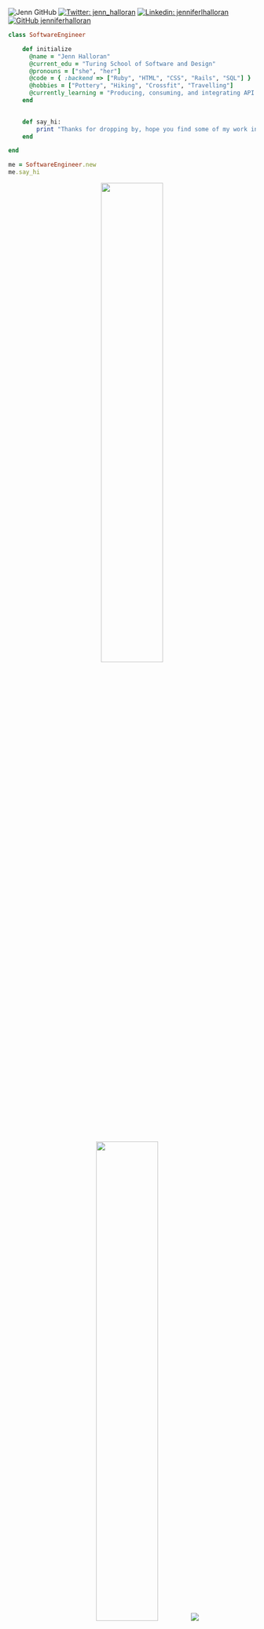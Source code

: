 ![Jenn GitHub](https://user-images.githubusercontent.com/48455658/173975844-025b5376-a6c8-42ce-9a8b-c79a9e744f83.png)
[![Twitter: jenn_halloran](https://img.shields.io/twitter/follow/jenn_halloran?style=social)](https://twitter.com/jenn_halloran)
[![Linkedin: jenniferlhalloran](https://img.shields.io/badge/-jenniferlhalloran-blue?style=flat-square&logo=Linkedin&logoColor=white&link=https://www.linkedin.com/in/jenniferlhalloran/)](https://www.linkedin.com/in/jenniferlhalloran/)
[![GitHub jenniferhalloran](https://img.shields.io/github/followers/jenniferhalloran?label=follow&style=social)](https://github.com/jenniferhalloran)
```ruby
class SoftwareEngineer

    def initialize
      @name = "Jenn Halloran"
      @current_edu = "Turing School of Software and Design"
      @pronouns = ["she", "her"]
      @code = { :backend => ["Ruby", "HTML", "CSS", "Rails", "SQL"] }
      @hobbies = ["Pottery", "Hiking", "Crossfit", "Travelling"]  
      @currently_learning = "Producing, consuming, and integrating API's"
    end 
    

    def say_hi:
        print "Thanks for dropping by, hope you find some of my work interesting."
    end

end 

me = SoftwareEngineer.new
me.say_hi


```
<p align="center">
  <img height="50%" width="auto" src ="https://github-readme-stats.vercel.app/api?username=jenniferhalloran&show_icons=true&count_private=true&theme=darcula&hide_border=true&hide=issues,contribs&bg_color=00000000">
  <img height="50%" width="auto" src ="https://github-readme-stats.vercel.app/api/top-langs/?username=jenniferhalloran&layout=compact&hide_border=true&theme=darcula&bg_color=00000000&langs_count=6&hide=jupyter%20notebook,tex,css,php">
  <img src ="https://github-readme-streak-stats.herokuapp.com?user=jenniferhalloran&theme=darcula&hide_border=true&background=FFFFFF00">
</p>
